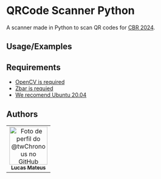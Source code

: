 
# QRCode Scanner Python

A scanner made in Python to scan QR codes for [CBR 2024](https://www.cbrobotica.org/). <br>


## Usage/Examples



## Requirements
 - [OpenCV is required](https://opencv.org/get-started/)
 - [Zbar is requied](https://github.com/NaturalHistoryMuseum/pyzbar/tree/master)
 - [We recomend Ubuntu 20.04](https://releases.ubuntu.com/focal/)

## Authors  

<table>
    <tr>
      <td align="center">
        <a href="https://github.com/twChronous">
          <img src="https://github.com/twChronous.png" width="100px;" alt="Foto de perfil do @twChronous no GitHub"/><br>
          <sub>
            <b>Lucas Mateus</b>
          </sub>
        </a>
      </td>
    </tr>
</table>

